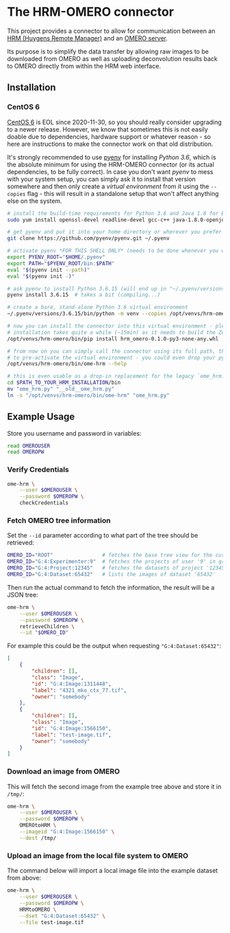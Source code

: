 # The HRM-OMERO connector

This project provides a connector to allow for communication between an [HRM (Huygens
Remote Manager)][1] and an [OMERO server][2].

Its purpose is to simplify the data transfer by allowing raw images to be downloaded
from OMERO as well as uploading deconvolution results back to OMERO directly from within
the HRM web interface.

## Installation

### CentOS 6

[CentOS 6][co6] is EOL since 2020-11-30, so you should really consider upgrading to a newer
release. However, we know that sometimes this is not easily doable due to dependencies,
hardware support or whatever reason - so here are instructions to make the connector
work on that old distribution.

It's strongly recommended to use [pyenv][3] for installing *Python 3.6*, which is the
absolute minimum for using the HRM-OMERO connector (or its actual dependencies, to be
fully correct). In case you don't want *pyenv* to mess with your system setup, you can
simply ask it to install that version somewhere and then only create a *virtual
environment* from it using the `--copies` flag - this will result in a standalone
setup that won't affect anything else on the system.

```bash
# install the build-time requirements for Python 3.6 and Java 1.8 for Bio-Formats
sudo yum install openssl-devel readline-devel gcc-c++ java-1.8.0-openjdk

# get pyenv and put it into your home directory or wherever you prefer it to be
git clone https://github.com/pyenv/pyenv.git ~/.pyenv

# activate pyenv *FOR THIS SHELL ONLY* (needs to be done whenever you want to use it)
export PYENV_ROOT="$HOME/.pyenv"
export PATH="$PYENV_ROOT/bin:$PATH"
eval "$(pyenv init --path)"
eval "$(pyenv init -)"

# ask pyenv to install Python 3.6.15 (will end up in "~/.pyenv/versions/3.6.15/")
pyenv install 3.6.15  # takes a bit (compiling...)

# create a bare, stand-alone Python 3.6 virtual environment
~/.pyenv/versions/3.6.15/bin/python -m venv --copies /opt/venvs/hrm-omero

# now you can install the connector into this virtual environment - please note that the
# installation takes quite a while (~15min) as it needs to build the ZeroC Ice bindings
/opt/venvs/hrm-omero/bin/pip install hrm_omero-0.1.0-py3-none-any.whl

# from now on you can simply call the connector using its full path, there is no need
# to pre-activate the virtual environment - you could even drop your pyenv completely:
/opt/venvs/hrm-omero/bin/ome-hrm --help

# this is even usable as a drop-in replacement for the legacy `ome_hrm.py` script:
cd $PATH_TO_YOUR_HRM_INSTALLATION/bin
mv "ome_hrm.py" "__old__ome_hrm.py"
ln -s "/opt/venvs/hrm-omero/bin/ome-hrm" "ome_hrm.py"
```

## Example Usage

Store you username and password in variables:

```bash
read OMEROUSER
read OMEROPW
```

### Verify Credentials

```bash
ome-hrm \
    --user $OMEROUSER \
    --password $OMEROPW \
    checkCredentials
```

### Fetch OMERO tree information

Set the `--id` parameter according to what part of the tree should be retrieved:

```bash
OMERO_ID="ROOT"                # fetches the base tree view for the current user
OMERO_ID="G:4:Experimenter:9"  # fetches the projects of user '9' in group '4'
OMERO_ID="G:4:Project:12345"   # fetches the datasets of project '12345'
OMERO_ID="G:4:Dataset:65432"   # lists the images of dataset '65432'
```

Then run the actual command to fetch the information, the result will be a JSON tree:

```bash
ome-hrm \
    --user $OMEROUSER \
    --password $OMEROPW \
    retrieveChildren \
    --id "$OMERO_ID"
```

For example this could be the output when requesting `"G:4:Dataset:65432"`:

```json
[
    {
        "children": [],
        "class": "Image",
        "id": "G:4:Image:1311448",
        "label": "4321_mko_ctx_77.tif",
        "owner": "somebody"
    },
    {
        "children": [],
        "class": "Image",
        "id": "G:4:Image:1566150",
        "label": "test-image.tif",
        "owner": "somebody"
    }
]
```

### Download an image from OMERO

This will fetch the second image from the example tree above and store it in `/tmp/`:

```bash
ome-hrm \
    --user $OMEROUSER \
    --password $OMEROPW \
    OMEROtoHRM \
    --imageid "G:4:Image:1566150" \
    --dest /tmp/
```

### Upload an image from the local file system to OMERO

The command below will import a local image file into the example dataset from above:

```bash
ome-hrm \
    --user $OMEROUSER \
    --password $OMEROPW \
    HRMtoOMERO \
    --dset "G:4:Dataset:65432" \
    --file test-image.tif
```

[1]: https://huygens-rm.org/
[2]: https://www.openmicroscopy.org/
[3]: https://github.com/pyenv/pyenv
[co6]: https://wiki.centos.org/About/Product
